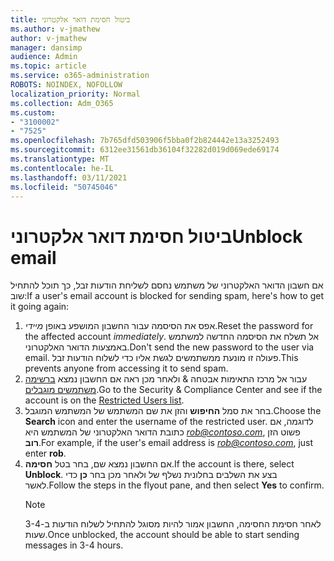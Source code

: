```yaml
---
title: ביטול חסימת דואר אלקטרוני
ms.author: v-jmathew
author: v-jmathew
manager: dansimp
audience: Admin
ms.topic: article
ms.service: o365-administration
ROBOTS: NOINDEX, NOFOLLOW
localization_priority: Normal
ms.collection: Adm_O365
ms.custom:
- "3100002"
- "7525"
ms.openlocfilehash: 7b765dfd503906f5bba0f2b824442e13a3252493
ms.sourcegitcommit: 6312ee31561db36104f32282d019d069ede69174
ms.translationtype: MT
ms.contentlocale: he-IL
ms.lasthandoff: 03/11/2021
ms.locfileid: "50745046"
---
```

# <a name="unblock-email"></a><span data-ttu-id="8dbce-102">ביטול חסימת דואר אלקטרוני</span><span class="sxs-lookup"><span data-stu-id="8dbce-102">Unblock email</span></span>

<span data-ttu-id="8dbce-103">אם חשבון הדואר האלקטרוני של משתמש נחסם לשליחת הודעות זבל, כך תוכל להתחיל שוב:</span><span class="sxs-lookup"><span data-stu-id="8dbce-103">If a user's email account is blocked for sending spam, here's how to get it going again:</span></span>

1. <span data-ttu-id="8dbce-104">אפס את הסיסמה עבור החשבון המושפע באופן *מיידי*.</span><span class="sxs-lookup"><span data-stu-id="8dbce-104">Reset the password for the affected account *immediately*.</span></span> <span data-ttu-id="8dbce-105">אל תשלח את הסיסמה החדשה למשתמש באמצעות הדואר האלקטרוני.</span><span class="sxs-lookup"><span data-stu-id="8dbce-105">Don't send the new password to the user via email.</span></span> <span data-ttu-id="8dbce-106">פעולה זו מונעת ממשתמשים לגשת אליו כדי לשלוח הודעות זבל.</span><span class="sxs-lookup"><span data-stu-id="8dbce-106">This prevents anyone from accessing it to send spam.</span></span>
2. <span data-ttu-id="8dbce-107">עבור אל מרכז התאימות אבטחה & ולאחר מכן ראה אם החשבון נמצא [ברשימה משתמשים מוגבלים](https://protection.office.com/#/restrictedusers).</span><span class="sxs-lookup"><span data-stu-id="8dbce-107">Go to the Security & Compliance Center and see if the account is on the [Restricted Users list](https://protection.office.com/#/restrictedusers).</span></span>
3. <span data-ttu-id="8dbce-108">בחר את סמל **החיפוש** והזן את שם המשתמש של המשתמש המוגבל.</span><span class="sxs-lookup"><span data-stu-id="8dbce-108">Choose the **Search** icon and enter the username of the restricted user.</span></span> <span data-ttu-id="8dbce-109">לדוגמה, אם כתובת הדואר האלקטרוני של המשתמש היא *rob@contoso.com*, פשוט הזן **רוב**.</span><span class="sxs-lookup"><span data-stu-id="8dbce-109">For example, if the user's email address is *rob@contoso.com*, just enter **rob**.</span></span>
4. <span data-ttu-id="8dbce-110">אם החשבון נמצא שם, בחר בטל **חסימה**.</span><span class="sxs-lookup"><span data-stu-id="8dbce-110">If the account is there, select **Unblock**.</span></span> <span data-ttu-id="8dbce-111">בצע את השלבים בחלונית נשלף של ולאחר מכן בחר **כן** כדי לאשר.</span><span class="sxs-lookup"><span data-stu-id="8dbce-111">Follow the steps in the flyout pane, and then select **Yes** to confirm.</span></span>  
    > [!NOTE]
    > <span data-ttu-id="8dbce-112">לאחר חסימת החסימה, החשבון אמור להיות מסוגל להתחיל לשלוח הודעות ב-3-4 שעות.</span><span class="sxs-lookup"><span data-stu-id="8dbce-112">Once unblocked, the account should be able to start sending messages in 3-4 hours.</span></span>
